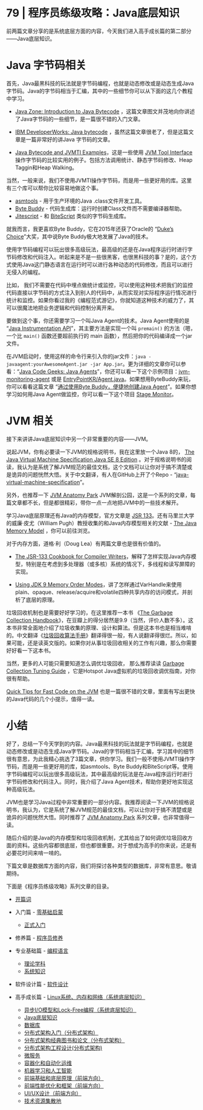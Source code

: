 # 79 \| 程序员练级攻略：Java底层知识

前两篇文章分享的是系统底层方面的内容，今天我们进入高手成长篇的第二部分——Java底层知识。

# Java 字节码相关

首先，Java最黑科技的玩法就是字节码编程，也就是动态修改或是动态生成Java字节码。Java的字节码相当于汇编，其中的一些细节你可以从下面的这几个教程中学习。

- [Java Zone: Introduction to Java Bytecode](<https://dzone.com/articles/introduction-to-java-bytecode>) ，这篇文章图文并茂地向你讲述了Java字节码的一些细节，是一篇很不错的入门文章。

- [IBM DeveloperWorks: Java bytecode](<https://www.ibm.com/developerworks/library/it-haggar_bytecode/index.html>) ，虽然这篇文章很老了，但是这篇文章是一篇非常好的讲Java 字节码的文章。

- [Java Bytecode and JVMTI Examples](<https://github.com/jon-bell/bytecode-examples>)，这是一些使用 [JVM Tool Interface](<http://docs.oracle.com/javase/7/docs/platform/jvmti/jvmti.html>) 操作字节码的比较实用的例子。包括方法调用统计、静态字节码修改、Heap Taggin和Heap Walking。


<!-- -->

当然，一般来说，我们不使用JVMTI操作字节码，而是用一些更好用的库。这里有三个库可以帮你比较容易地做这个事。

- [asmtools](<https://wiki.openjdk.java.net/display/CodeTools/asmtools>) \- 用于生产环境的Java .class文件开发工具。
- [Byte Buddy](<http://bytebuddy.net/>) \- 代码生成库：运行时创建Class文件而不需要编译器帮助。
- [Jitescript](<https://github.com/qmx/jitescript>) \- 和 [BiteScript](<https://github.com/headius/bitescript>) 类似的字节码生成库。

<!-- -->

<!-- [[[read_end]]] -->

就我而言，我更喜欢Byte Buddy，它在2015年还获了Oracle的 “[Duke’s Choice](<https://www.oracle.com/corporate/pressrelease/dukes-award-102815.html>)”大奖，其中说Byte Buddy极大地发展了Java的技术。

使用字节码编程可以玩出很多高级玩法，最高级的还是在Java程序运行时进行字节码修改和代码注入。听起来是不是一些很黑客，也很黑科技的事？是的，这个方式使用Java这门静态语言在运行时可以进行各种动态的代码修改，而且可以进行无侵入的编程。

比如， 我们不需要在代码中埋点做统计或监控，可以使用这种技术把我们的监控代码直接以字节码的方式注入到别人的代码中，从而实现对实际程序运行情况进行统计和监控。如果你看过我的《编程范式游记》，你就知道这种技术的威力了，其可以很魔法地把业务逻辑和代码控制分离开来。

要做到这个事，你还需要学习一个叫Java Agent的技术。Java Agent使用的是 “[Java Instrumentation API](<https://stackoverflow.com/questions/11898566/tutorials-about-javaagents>)”，其主要方法是实现一个叫 `premain()` 的方法（嗯，一个比 `main()` 函数还要超前执行的 main 函数），然后把你的代码编译成一个jar文件。

在JVM启动时，使用这样的命令行来引入你的jar文件：`java -javaagent:yourAwesomeAgent.jar -jar App.jar`。更为详细的文章你可以参看：“[Java Code Geeks: Java Agents](<https://www.javacodegeeks.com/2015/09/java-agents.html>)”，你还可以看一下这个示例项目：[jvm-monitoring-agent](<https://github.com/toptal/jvm-monitoring-agent>) 或是 [EntryPointKR/Agent.java](<https://gist.github.com/EntryPointKR/152f089f6f3884047abcd19d39297c9e>)。如果想用ByteBuddy来玩，你可以看看这篇文章 “[通过使用Byte Buddy，便捷地创建Java Agent](<http://www.infoq.com/cn/articles/Easily-Create-Java-Agents-with-ByteBuddy>)”。如果你想学习如何用Java Agent做监控，你可以看一下这个项目 [Stage Monitor](<http://www.stagemonitor.org/>)。

# JVM 相关

接下来讲讲Java底层知识中另一个非常重要的内容——JVM。

说起JVM，你有必要读一下JVM的规格说明书，我在这里放一个Java 8的， [The Java Virtual Machine Specification Java SE 8 Edition](<https://docs.oracle.com/javase/specs/jvms/se8/jvms8.pdf>) 。对于规格说明书的阅读，我认为是系统了解JVM规范的最佳文档，这个文档可以让你对于搞不清楚或是诡异的问题恍然大悟。关于中文翻译，有人在GitHub上开了个Repo - “[java-virtual-machine-specification](<https://github.com/waylau/java-virtual-machine-specification>)”。

另外，也推荐一下 [JVM Anatomy Park](<https://shipilev.net/jvm-anatomy-park/>) JVM解剖公园，这是一个系列的文章，每篇文章都不长，但是都很精彩，带你一点一点地把JVM中的一些技术解开。

学习Java底层原理还有Java的内存模型，官方文章是 [JSR 133](<http://www.jcp.org/en/jsr/detail?id=133>)。还有马里兰大学的威廉·皮尤（William Pugh）教授收集的和Java内存模型相关的文献 - [The Java Memory Model](<http://www.cs.umd.edu/~pugh/java/memoryModel/>) ，你可以前往浏览。

对于内存方面，道格·利（Doug Lea）有两篇文章也是很有价值的。

- [The JSR-133 Cookbook for Compiler Writers](<http://gee.cs.oswego.edu/dl/jmm/cookbook.html>)，解释了怎样实现Java内存模型，特别是在考虑到多处理器（或多核）系统的情况下，多线程和读写屏障的实现。

- [Using JDK 9 Memory Order Modes](<http://gee.cs.oswego.edu/dl/html/j9mm.html>)，讲了怎样通过VarHandle来使用plain、opaque、release/acquire和volatile四种共享内存的访问模式，并剖析了底层的原理。


<!-- -->

垃圾回收机制也是需要好好学习的，在这里推荐一本书 《[The Garbage Collection Handbook](<https://book.douban.com/subject/6809987/>)》，在豆瓣上的得分居然是9.9（当然，评价人数不多）。这本书非常全面地介绍了垃圾收集的原理、设计和算法。但是这本书也是相当难啃的。中文翻译《[垃圾回收算法手册](<https://book.douban.com/subject/26740958/>)》翻译得很一般，有人说翻译得很烂。所以，如果可能，还是读英文版的。如果你对从事垃圾回收相关的工作有兴趣，那么你需要好好看一下这本书。

当然，更多的人可能只需要知道怎么调优垃圾回收， 那么推荐读读 [Garbage Collection Tuning Guide](<http://docs.oracle.com/javase/8/docs/technotes/guides/vm/gctuning/>) ，它是Hotspot Java虚拟机的垃圾回收调优指南，对你很有帮助。

[Quick Tips for Fast Code on the JVM](<https://gist.github.com/djspiewak/464c11307cabc80171c90397d4ec34ef>) 也是一篇很不错的文章，里面有写出更快的Java代码的几个小提示，值得一读。

# 小结

好了，总结一下今天学到的内容。Java最黑科技的玩法就是字节码编程，也就是动态修改或是动态生成Java字节码。Java的字节码相当于汇编，学习其中的细节很有意思，为此我精心挑选了3篇文章，供你学习。我们一般不使用JVMTI操作字节码，而是用一些更好用的库，如asmtools、Byte Buddy和BiteScript等。使用字节码编程可以玩出很多高级玩法，其中最高级的玩法是在Java程序运行时进行字节码修改和代码注入。同时，我介绍了Java Agent技术，帮助你更好地实现这种高级玩法。

JVM也是学习Java过程中非常重要的一部分内容。我推荐阅读一下JVM的规格说明书，我认为，它是系统了解JVM规范的最佳文档，可以让你对于搞不清楚或是诡异的问题恍然大悟。同时推荐了 [JVM Anatomy Park](<https://shipilev.net/jvm-anatomy-park/>) 系列文章，也非常值得一读。

随后介绍的是Java的内存模型和垃圾回收机制，尤其给出了如何调优垃圾回收方面的资料。这些内容都很底层，但也都很重要。对于想成为高手的你来说，还是有必要花时间来啃一啃的。

下篇文章是数据库方面的内容，我们将探讨各种类型的数据库，非常有意思。敬请期待。

下面是《程序员练级攻略》系列文章的目录。

- [开篇词](<https://time.geekbang.org/column/article/8136>)
- 入门篇 - [零基础启蒙](<https://time.geekbang.org/column/article/8216>)
    - [正式入门](<https://time.geekbang.org/column/article/8217>)

    <!-- -->

- 修养篇 - [程序员修养](<https://time.geekbang.org/column/article/8700>)

    <!-- -->

- 专业基础篇 - [编程语言](<https://time.geekbang.org/column/article/8701>)
    - [理论学科](<https://time.geekbang.org/column/article/8887>)
    - [系统知识](<https://time.geekbang.org/column/article/8888>)

    <!-- -->

- 软件设计篇 - [软件设计](<https://time.geekbang.org/column/article/9369>)

    <!-- -->

- 高手成长篇 - [Linux系统、内存和网络（系统底层知识）](<https://time.geekbang.org/column/article/9759>)
    - [异步I/O模型和Lock-Free编程（系统底层知识）](<https://time.geekbang.org/column/article/9851>)
    - [Java底层知识](<https://time.geekbang.org/column/article/10216>)
    - [数据库](<https://time.geekbang.org/column/article/10301>)
    - [分布式架构入门（分布式架构）](<https://time.geekbang.org/column/article/10603>)
    - [分布式架构经典图书和论文（分布式架构）](<https://time.geekbang.org/column/article/10604>)
    - [分布式架构工程设计(分布式架构)](<https://time.geekbang.org/column/article/11232>)
    - [微服务](<https://time.geekbang.org/column/article/11116>)
    - [容器化和自动化运维](<https://time.geekbang.org/column/article/11665>)
    - [机器学习和人工智能](<https://time.geekbang.org/column/article/11669>)
    - [前端基础和底层原理（前端方向）](<https://time.geekbang.org/column/article/12271>)
    - [前端性能优化和框架（前端方向）](<https://time.geekbang.org/column/article/12389>)
    - [UI/UX设计（前端方向）](<https://time.geekbang.org/column/article/12486>)
    - [技术资源集散地](<https://time.geekbang.org/column/article/12561>)

    <!-- -->


<!-- -->



